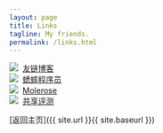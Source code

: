 ```yaml
---
layout: page
title: Links
tagline: My friends.
permalink: /links.html
---
```


<div class="link-chip">
  <img src="http://emlog.club/logo.jpg" class="link-chip-icon">
  <a target="_blank" class="link-chip-title" href="http://emlog.club/">友链博客</a>
</div>

<div class="link-chip">
  <img src="http://www.huisai.top/usr/files/icon.jpg" class="link-chip-icon" style="margin-left: -4px">
  <a target="_blank" class="link-chip-title" href="http://www.huisai.top">蟋蟀程序员</a>
</div>

<div class="link-chip">
  <img src="http://www.molerose.com/usr/themes/molerose/images/400-400.jpg" class="link-chip-icon" style="margin-left: -4px">
  <a target="_blank" class="link-chip-title" href="http://www.molerose.com/">Molerose</a>
</div>

<div class="link-chip">
  <img src="https://ogays.club/" class="link-chip-icon" style="margin-left: -4px">
  <a target="_blank" class="link-chip-title" href="https://ogays.club">共享评测</a>
</div>

[返回主页]({{ site.url }}{{ site.baseurl }})
